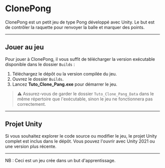 # ClonePong

ClonePong est un petit jeu de type Pong développé avec Unity. Le but est de contrôler la raquette pour renvoyer la balle et marquer des points.

---

## Jouer au jeu

Pour jouer à ClonePong, il vous suffit de télécharger la version exécutable disponible dans le dossier `Builds` :

1. Téléchargez le dépôt ou la version compilée du jeu.
2. Ouvrez le dossier `Builds`.
3. Lancez **Tuto_Clone_Pang.exe** pour démarrer le jeu.

> ⚠️ Assurez-vous de garder le dossier `Tuto_Clone_Pang_Data` dans le même répertoire que l'exécutable, sinon le jeu ne fonctionnera pas correctement.

---

## Projet Unity

Si vous souhaitez explorer le code source ou modifier le jeu, le projet Unity complet est inclus dans le dépôt. Vous pouvez l'ouvrir avec Unity 2021 ou une version plus récente.

---

NB : Ceci est un jeu crée dans un but d'apprentissage.

